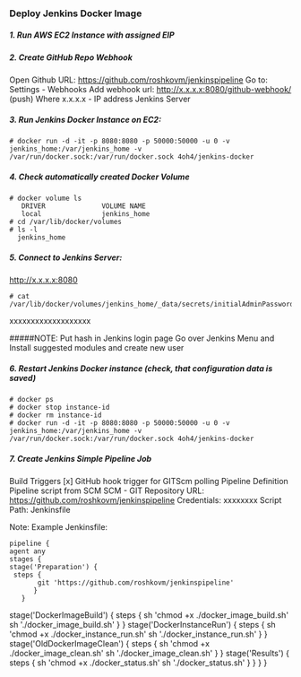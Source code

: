 ### Deploy Jenkins Docker Image

##### 1. Run AWS EC2 Instance with assigned EIP

##### 2. Create GitHub Repo Webhook
Open Github URL: https://github.com/roshkovm/jenkinspipeline
Go to: Settings - Webhooks
Add webhook url: http://x.x.x.x:8080/github-webhook/ (push)
Where x.x.x.x - IP address Jenkins Server

##### 3. Run Jenkins Docker Instance on EC2:

    # docker run -d -it -p 8080:8080 -p 50000:50000 -u 0 -v jenkins_home:/var/jenkins_home -v /var/run/docker.sock:/var/run/docker.sock 4oh4/jenkins-docker

##### 4. Check automatically created Docker Volume
    # docker volume ls
       DRIVER              VOLUME NAME
       local               jenkins_home
    # cd /var/lib/docker/volumes
    # ls -l
      jenkins_home

##### 5. Connect to Jenkins Server:
http://x.x.x.x:8080

    # cat /var/lib/docker/volumes/jenkins_home/_data/secrets/initialAdminPassword
   xxxxxxxxxxxxxxxxxxx

#####NOTE:
Put hash in Jenkins login page
Go over Jenkins Menu and Install suggested modules and create new user

##### 6. Restart Jenkins Docker instance (check, that configuration data is saved)
    # docker ps
    # docker stop instance-id
    # docker rm instance-id
    # docker run -d -it -p 8080:8080 -p 50000:50000 -u 0 -v jenkins_home:/var/jenkins_home -v /var/run/docker.sock:/var/run/docker.sock 4oh4/jenkins-docker

##### 7. Create Jenkins Simple Pipeline Job
Build Triggers
[x] GitHub hook trigger for GITScm polling
Pipeline
Definition Pipeline script from SCM
SCM - GIT
Repository URL: https://github.com/roshkovm/jenkinspipeline
Credentials: xxxxxxxx
Script Path: Jenkinsfile

Note:
Example Jenkinsfile:
        
	pipeline {
    agent any
    stages {
    stage('Preparation') {
     steps {
           git 'https://github.com/roshkovm/jenkinspipeline'
          }
       }
   stage('DockerImageBuild') {
   steps {
         sh 'chmod +x ./docker_image_build.sh'
         sh './docker_image_build.sh'
        }
   }
   stage('DockerInstanceRun') {
   steps {
         sh 'chmod +x ./docker_instance_run.sh'
         sh './docker_instance_run.sh'
    }
   }
   stage('OldDockerImageClean') {
   steps {
         sh 'chmod +x ./docker_image_clean.sh'
         sh './docker_image_clean.sh'
         }
   }
    stage('Results') {
       steps {
         sh 'chmod +x ./docker_status.sh'
         sh './docker_status.sh'
       }
    }
  }
}
